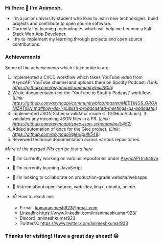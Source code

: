 ### Hi there 👋 I'm Animesh.

- I'm a junior university student who likes to learn new technologies, build projects and contribute to open source software.
- Currently I'm learning technologies which will help me become a Full-Stack Web App Developer.
- I try to implement my learning through projects and open source contributions.

### Achievements

Some of the achievements which I take pride in are:

1. Implemented a CI/CD workflow which takes YouTube video from AsyncAPI YouTube channel and uploads them on Spotify Podcast. _(Link: https://github.com/asyncapi/community/pull/805)_ 
2. Wrote documentation for the 'YouTube to Spotify Podcast' workflow. _(Link: https://github.com/asyncapi/community/blob/master/MEETINGS_ORGANIZATION.md#how-do-i-publish-broadcasted-meetings-as-podcasts))_
3. Implemented JSON Schema validator inside CI (GitHub Actions). It validates any incoming JSON files in a PR. _(Link: https://github.com/asyncapi/spec-json-schemas/pull/452)_
4. Added automation of docs for the Glee project. _(Link: https://github.com/asyncapi/glee/pull/548)_
5. Reviewed technical documentation across various repositories.

_More of the merged PRs can be found [here](https://github.com/pulls?q=is%3Apr+author%3AAnimeshKumar923+archived%3Afalse+is%3Aclosed+org%3Aasyncapi+is%3Amerged)_

- 🔭 I’m currently working on varoius repositories under [AsyncAPI Initiative](https://github.com/asyncapi/)
- 🌱 I’m currently learning JavaScript
- 👯 I’m looking to collaborate on production-grade website/webapps
- 💬 Ask me about open-source, web-dev, linux, ubuntu, anime
- 📫 How to reach me:
  
  - E-mail: kumaranimesh923@gmail.com
  - LinkedIn: https://www.linkedin.com/in/animeshkumar923/
  - Discord: animeshkumar923
  - Twitter/X: https://www.twitter.com/animeshkumar923

### Thanks for visiting! Have a great day ahead! 😁
<!--
**AnimeshKumar923/AnimeshKumar923** is a ✨ _special_ ✨ repository because its `README.md` (this file) appears on your GitHub profile.

Here are some ideas to get you started:

- 🤔 I’m looking for help with ...
- 😄 Pronouns: ...
- ⚡ Fun fact: ...
-->

